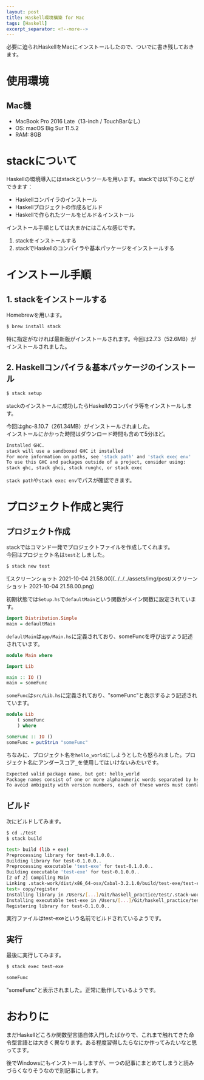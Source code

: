 ```yaml
---
layout: post
title: Haskell環境構築 for Mac
tags: [Haskell]
excerpt_separator: <!--more-->
---
```


必要に迫られHaskellをMacにインストールしたので、ついでに書き残しておきます。

<!--more-->

# 使用環境

## Mac機

- MacBook Pro 2016 Late（13-inch / TouchBarなし）
- OS: macOS Big Sur 11.5.2
- RAM: 8GB



# stackについて

Haskellの環境導入にはstackというツールを用います。stackでは以下のことができます：

- Haskellコンパイラのインストール
- Haskellプロジェクトの作成＆ビルド
- Haskellで作られたツールをビルド＆インストール


インストール手順としては大まかにはこんな感じです。

1. stackをインストールする
2. stackでHaskellのコンパイラや基本パッケージをインストールする



# インストール手順

## 1. stackをインストールする

Homebrewを用います。

```bash
$ brew install stack
```

特に指定がなければ最新版がインストールされます。今回は2.7.3（52.6MB）がインストールされました。

## 2. Haskellコンパイラ＆基本パッケージのインストール

```bash
$ stack setup
```

stackのインストールに成功したらHaskellのコンパイラ等をインストールします。

今回はghc-8.10.7（261.34MB）がインストールされました。  
インストールにかかった時間はダウンロード時間も含めて5分ほど。  

```bash
Installed GHC.    
stack will use a sandboxed GHC it installed
For more information on paths, see 'stack path' and 'stack exec env'
To use this GHC and packages outside of a project, consider using:
stack ghc, stack ghci, stack runghc, or stack exec
```

``stack path``や``stack exec env``でパスが確認できます。

# プロジェクト作成と実行

## プロジェクト作成

stackではコマンド一発でプロジェクトファイルを作成してくれます。  
今回はプロジェクト名は``test``としました。

```bash
$ stack new test
```

![スクリーンショット 2021-10-04 21.58.00](../../../assets/img/post/スクリーンショット 2021-10-04 21.58.00.png)   



初期状態では``Setup.hs``で``defaultMain``という関数がメイン関数に設定されています。  

```haskell
import Distribution.Simple
main = defaultMain
```

``defaultMain``は``app/Main.hs``に定義されており、someFuncを呼び出すよう記述されています。  

```haskell
module Main where

import Lib

main :: IO ()
main = someFunc
```

``someFunc``は``src/Lib.hs``に定義されており、"someFunc"と表示するよう記述されています。  

```haskell
module Lib
    ( someFunc
    ) where

someFunc :: IO ()
someFunc = putStrLn "someFunc"
```


ちなみに、プロジェクト名を``hello_world``にしようとしたら怒られました。プロジェクト名にアンダースコア``_``を使用してはいけないみたいです。  

```bash
Expected valid package name, but got: hello_world
Package names consist of one or more alphanumeric words separated by hyphens.
To avoid ambiguity with version numbers, each of these words must contain at least one letter.
```

## ビルド

次にビルドしてみます。

```bash
$ cd ./test
$ stack build
```

```bash
test> build (lib + exe)
Preprocessing library for test-0.1.0.0..
Building library for test-0.1.0.0..
Preprocessing executable 'test-exe' for test-0.1.0.0..
Building executable 'test-exe' for test-0.1.0.0..
[2 of 2] Compiling Main
Linking .stack-work/dist/x86_64-osx/Cabal-3.2.1.0/build/test-exe/test-exe ...
test> copy/register
Installing library in /Users/[...]/Git/haskell_practice/test/.stack-work/install/x86_64-osx/66d30bce50b3ff51749694c7852ae701264b0db40a65be86f7a302b7a608b522/8.10.7/lib/x86_64-osx-ghc-8.10.7/test-0.1.0.0-3THkSfOydX69Whsh6Y7VyR
Installing executable test-exe in /Users/[...]/Git/haskell_practice/test/.stack-work/install/x86_64-osx/66d30bce50b3ff51749694c7852ae701264b0db40a65be86f7a302b7a608b522/8.10.7/bin
Registering library for test-0.1.0.0..
```

実行ファイルはtest-exeという名前でビルドされているようです。

## 実行

最後に実行してみます。

```bash
$ stack exec test-exe
```

```bash
someFunc
```

"someFunc"と表示されました。正常に動作しているようです。



# おわりに

まだHaskellどころか関数型言語自体入門したばかりで、これまで触れてきた命令型言語とは大きく異なります。ある程度習得したらなにか作ってみたいなと思ってます。  

後でWindowsにもインストールしますが、一つの記事にまとめてしまうと読みづらくなりそうなので別記事にします。

